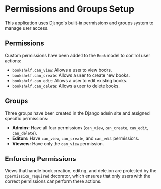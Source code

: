# Permissions and Groups Setup

This application uses Django's built-in permissions and groups system to manage user access.

## Permissions

Custom permissions have been added to the `Book` model to control user actions:
- `bookshelf.can_view`: Allows a user to view books.
- `bookshelf.can_create`: Allows a user to create new books.
- `bookshelf.can_edit`: Allows a user to edit existing books.
- `bookshelf.can_delete`: Allows a user to delete books.

## Groups

Three groups have been created in the Django admin site and assigned specific permissions:
- **Admins:** Have all four permissions (`can_view`, `can_create`, `can_edit`, `can_delete`).
- **Editors:** Have `can_view`, `can_create`, and `can_edit` permissions.
- **Viewers:** Have only the `can_view` permission.

## Enforcing Permissions

Views that handle book creation, editing, and deletion are protected by the `@permission_required` decorator, which ensures that only users with the correct permissions can perform these actions.
